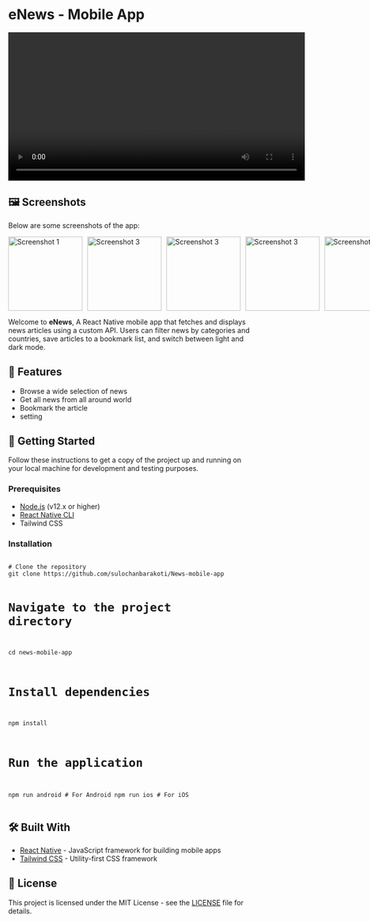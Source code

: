 <!DOCTYPE html>
<html lang="en">
<head>
    <meta charset="UTF-8">
    <meta name="viewport" content="width=device-width, initial-scale=1.0">
</head>
<body>

<h1>eNews - Mobile App</h1>

<video controls width="600">
    <source src="./picture/video.mp4" type="video/mp4">
    Your browser does not support the video tag.
</video>

<h2>🖼️ Screenshots</h2>
<p>Below are some screenshots of the app:</p>
<div style="display: flex; gap: 10px;">  
    <img src="./picture/1.jpg" alt="Screenshot 1" width="150" />
<!--   <img src="./picture/useLocation.jpg" alt="Screenshot 2" width="150" /> -->
    <img src="./picture/2.jpg" alt="Screenshot 3" width="150" />
    <img src="./picture/3.jpg" alt="Screenshot 3" width="150" />
    <img src="./picture/4.jpg" alt="Screenshot 3" width="150" />
    <img src="./picture/5.jpg" alt="Screenshot 3" width="150" />
</div>

<p>
    Welcome to <strong>eNews</strong>, A React Native mobile app that fetches and displays news articles using a custom API. Users can filter news by categories and countries, save articles to a bookmark list, and switch between light and dark mode.
</p>

<h2>📱 Features</h2>
<ul>
    <li>Browse a wide selection of news</li>
    <li>Get all news from all around world</li>
    <li>Bookmark the article</li>
    <li>setting</li>
</ul>

<h2>🚀 Getting Started</h2>
<p>
    Follow these instructions to get a copy of the project up and running on your local machine for development and testing purposes.
</p>

<h3>Prerequisites</h3>
<ul>
    <li><a href="https://nodejs.org/" target="_blank">Node.js</a> (v12.x or higher)</li>
    <li><a href="https://reactnative.dev/docs/environment-setup" target="_blank">React Native CLI</a></li>
    <li>Tailwind CSS</li>
</ul>

<h3>Installation</h3>
<pre>
<code>
# Clone the repository
git clone https://github.com/sulochanbarakoti/News-mobile-app

# Navigate to the project directory
cd news-mobile-app

# Install dependencies
npm install

# Run the application
npm run android   # For Android
npm run ios       # For iOS
</code>
</pre>

<h2>🛠️ Built With</h2>
<ul>
    <li><a href="https://reactnative.dev/" target="_blank">React Native</a> - JavaScript framework for building mobile apps</li>
    <li><a href="https://tailwindcss.com/" target="_blank">Tailwind CSS</a> - Utility-first CSS framework</li>
</ul>

<h2>📄 License</h2>
<p>
    This project is licensed under the MIT License - see the <a href="LICENSE">LICENSE</a> file for details.
</p>

</body>
</html>
